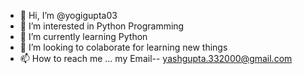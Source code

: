 - 👋 Hi, I’m @yogigupta03
- 👀 I’m interested in Python Programming 
- 🌱 I’m currently learning Python
- 💞️ I’m looking to colaborate for learning new things
- 📫 How to reach me ...
my Email-- yashgupta.332000@gmail.com
<!---
yogigupta03/yogigupta03 is a ✨ special ✨ repository because its `README.md` (this file) appears on your GitHub profile.
You can click the Preview link to take a look at your changes.
--->
